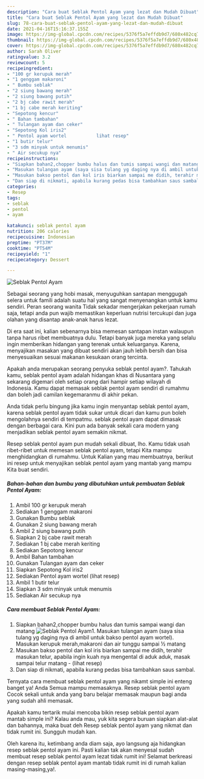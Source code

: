 ```yaml
---
description: "Cara buat Seblak Pentol Ayam yang lezat dan Mudah Dibuat"
title: "Cara buat Seblak Pentol Ayam yang lezat dan Mudah Dibuat"
slug: 78-cara-buat-seblak-pentol-ayam-yang-lezat-dan-mudah-dibuat
date: 2021-04-16T15:16:37.155Z
image: https://img-global.cpcdn.com/recipes/5376f5a7effdb9d7/680x482cq70/seblak-pentol-ayam-foto-resep-utama.jpg
thumbnail: https://img-global.cpcdn.com/recipes/5376f5a7effdb9d7/680x482cq70/seblak-pentol-ayam-foto-resep-utama.jpg
cover: https://img-global.cpcdn.com/recipes/5376f5a7effdb9d7/680x482cq70/seblak-pentol-ayam-foto-resep-utama.jpg
author: Sarah Oliver
ratingvalue: 3.2
reviewcount: 5
recipeingredient:
- "100 gr kerupuk merah"
- "1 genggam makaroni"
- " Bumbu seblak"
- "2 siung bawang merah"
- "2 siung bawang putih"
- "2 bj cabe rawit merah"
- "1 bj cabe merah keriting"
- "Sepotong kencur"
- " Bahan tambahan"
- " Tulangan ayam dan ceker"
- "Sepotong Kol iris2"
- " Pentol ayam wortel           lihat resep"
- "1 butir telur"
- "3 sdm minyak untuk menumis"
- " Air secukup nya"
recipeinstructions:
- "Siapkan bahan2,chopper bumbu halus dan tumis sampai wangi dan matang"
- "Masukan tulangan ayam (saya sisa tulang yg daging nya di ambil untuk bakso pentol ayam wortel). Masukan kerupuk merah,makaroni dan air tunggu sampai ½ matang"
- "Masukan bakso pentol dan kol iris biarkan sampai me didih, terahir masukan telur, apabila ingin kuah nya mengental di aduk aduk, masak sampai telur matang           (lihat resep)"
- "Dan siap di nikmati, apabila kurang pedas bisa tambahkan saus sambal."
categories:
- Resep
tags:
- seblak
- pentol
- ayam

katakunci: seblak pentol ayam 
nutrition: 206 calories
recipecuisine: Indonesian
preptime: "PT37M"
cooktime: "PT54M"
recipeyield: "1"
recipecategory: Dessert

---
```



![Seblak Pentol Ayam](https://img-global.cpcdn.com/recipes/5376f5a7effdb9d7/680x482cq70/seblak-pentol-ayam-foto-resep-utama.jpg)

Sebagai seorang yang hobi masak, menyuguhkan santapan menggugah selera untuk famili adalah suatu hal yang sangat menyenangkan untuk kamu sendiri. Peran seorang  wanita Tidak sekadar mengerjakan pekerjaan rumah saja, tetapi anda pun wajib memastikan keperluan nutrisi tercukupi dan juga olahan yang disantap anak-anak harus lezat.

Di era  saat ini, kalian sebenarnya bisa memesan santapan instan walaupun tanpa harus ribet membuatnya dulu. Tetapi banyak juga mereka yang selalu ingin memberikan hidangan yang terenak untuk keluarganya. Karena, menyajikan masakan yang dibuat sendiri akan jauh lebih bersih dan bisa menyesuaikan sesuai makanan kesukaan orang tercinta. 



Apakah anda merupakan seorang penyuka seblak pentol ayam?. Tahukah kamu, seblak pentol ayam adalah hidangan khas di Nusantara yang sekarang digemari oleh setiap orang dari hampir setiap wilayah di Indonesia. Kamu dapat memasak seblak pentol ayam sendiri di rumahmu dan boleh jadi camilan kegemaranmu di akhir pekan.

Anda tidak perlu bingung jika kamu ingin menyantap seblak pentol ayam, karena seblak pentol ayam tidak sukar untuk dicari dan kamu pun boleh mengolahnya sendiri di tempatmu. seblak pentol ayam dapat dimasak dengan berbagai cara. Kini pun ada banyak sekali cara modern yang menjadikan seblak pentol ayam semakin nikmat.

Resep seblak pentol ayam pun mudah sekali dibuat, lho. Kamu tidak usah ribet-ribet untuk memesan seblak pentol ayam, tetapi Kita mampu menghidangkan di rumahmu. Untuk Kalian yang mau membuatnya, berikut ini resep untuk menyajikan seblak pentol ayam yang mantab yang mampu Kita buat sendiri.

<!--inarticleads1-->

##### Bahan-bahan dan bumbu yang dibutuhkan untuk pembuatan Seblak Pentol Ayam:

1. Ambil 100 gr kerupuk merah
1. Sediakan 1 genggam makaroni
1. Gunakan  Bumbu seblak
1. Gunakan 2 siung bawang merah
1. Ambil 2 siung bawang putih
1. Siapkan 2 bj cabe rawit merah
1. Sediakan 1 bj cabe merah keriting
1. Sediakan Sepotong kencur
1. Ambil  Bahan tambahan
1. Gunakan  Tulangan ayam dan ceker
1. Siapkan Sepotong Kol iris2
1. Sediakan  Pentol ayam wortel           (lihat resep)
1. Ambil 1 butir telur
1. Siapkan 3 sdm minyak untuk menumis
1. Sediakan  Air secukup nya




<!--inarticleads2-->

##### Cara membuat Seblak Pentol Ayam:

1. Siapkan bahan2,chopper bumbu halus dan tumis sampai wangi dan matang
<img src="https://img-global.cpcdn.com/steps/4e2f3a5712a80fb1/160x128cq70/seblak-pentol-ayam-langkah-memasak-1-foto.jpg" alt="Seblak Pentol Ayam">1. Masukan tulangan ayam (saya sisa tulang yg daging nya di ambil untuk bakso pentol ayam wortel). Masukan kerupuk merah,makaroni dan air tunggu sampai ½ matang
1. Masukan bakso pentol dan kol iris biarkan sampai me didih, terahir masukan telur, apabila ingin kuah nya mengental di aduk aduk, masak sampai telur matang -           (lihat resep)
1. Dan siap di nikmati, apabila kurang pedas bisa tambahkan saus sambal.




Ternyata cara membuat seblak pentol ayam yang nikamt simple ini enteng banget ya! Anda Semua mampu memasaknya. Resep seblak pentol ayam Cocok sekali untuk anda yang baru belajar memasak maupun bagi anda yang sudah ahli memasak.

Apakah kamu tertarik mulai mencoba bikin resep seblak pentol ayam mantab simple ini? Kalau anda mau, yuk kita segera buruan siapkan alat-alat dan bahannya, maka buat deh Resep seblak pentol ayam yang nikmat dan tidak rumit ini. Sungguh mudah kan. 

Oleh karena itu, ketimbang anda diam saja, ayo langsung aja hidangkan resep seblak pentol ayam ini. Pasti kalian tak akan menyesal sudah membuat resep seblak pentol ayam lezat tidak rumit ini! Selamat berkreasi dengan resep seblak pentol ayam mantab tidak rumit ini di rumah kalian masing-masing,ya!.


